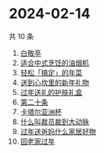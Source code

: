 # 2024-02-14

共 10 条

<!-- BEGIN -->
<!-- 最后更新时间 Wed Feb 14 2024 05:06:32 GMT+0800 (China Standard Time) -->

1. [白敬亭](https://www.zhihu.com/search?q=%E7%99%BD%E6%95%AC%E4%BA%AD)
1. [适合中式烹饪的油烟机](https://www.zhihu.com/search?q=%E9%80%82%E5%90%88%E4%B8%AD%E5%BC%8F%E7%83%B9%E9%A5%AA%E7%9A%84%E6%B2%B9%E7%83%9F%E6%9C%BA)
1. [轻松「搞定」的年菜](https://www.zhihu.com/search?q=%E8%BD%BB%E6%9D%BE%E3%80%8C%E6%90%9E%E5%AE%9A%E3%80%8D%E7%9A%84%E5%B9%B4%E8%8F%9C)
1. [送到心坎里的新年礼物](https://www.zhihu.com/search?q=%E9%80%81%E5%88%B0%E5%BF%83%E5%9D%8E%E9%87%8C%E7%9A%84%E6%96%B0%E5%B9%B4%E7%A4%BC%E7%89%A9)
1. [过年送礼的护肤礼盒](https://www.zhihu.com/search?q=%E8%BF%87%E5%B9%B4%E9%80%81%E7%A4%BC%E7%9A%84%E6%8A%A4%E8%82%A4%E7%A4%BC%E7%9B%92)
1. [第二十条](https://www.zhihu.com/search?q=%E7%AC%AC%E4%BA%8C%E5%8D%81%E6%9D%A1)
1. [卡塔尔亚洲杯](https://www.zhihu.com/search?q=%E5%8D%A1%E5%A1%94%E5%B0%94%E4%BA%9A%E6%B4%B2%E6%9D%AF)
1. [什么叫裁员裁到大动脉](https://www.zhihu.com/search?q=%E4%BB%80%E4%B9%88%E5%8F%AB%E8%A3%81%E5%91%98%E8%A3%81%E5%88%B0%E5%A4%A7%E5%8A%A8%E8%84%89)
1. [过年送爸妈什么家居好物](https://www.zhihu.com/search?q=%E8%BF%87%E5%B9%B4%E9%80%81%E7%88%B8%E5%A6%88%E4%BB%80%E4%B9%88%E5%AE%B6%E5%B1%85%E5%A5%BD%E7%89%A9)
1. [回老家过年](https://www.zhihu.com/search?q=%E5%9B%9E%E8%80%81%E5%AE%B6%E8%BF%87%E5%B9%B4)

<!-- END -->
